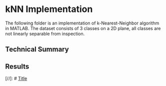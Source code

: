 # kNN Implementation
The following folder is an implementation of k-Nearest-Neighbor algorithm in MATLAB. The dataset consists of 3 classes on a 2D plane, all classes are not linearly separable from inspection.

## Technical Summary


## Results

[//]: # [Title](graphics/something.jpg)
